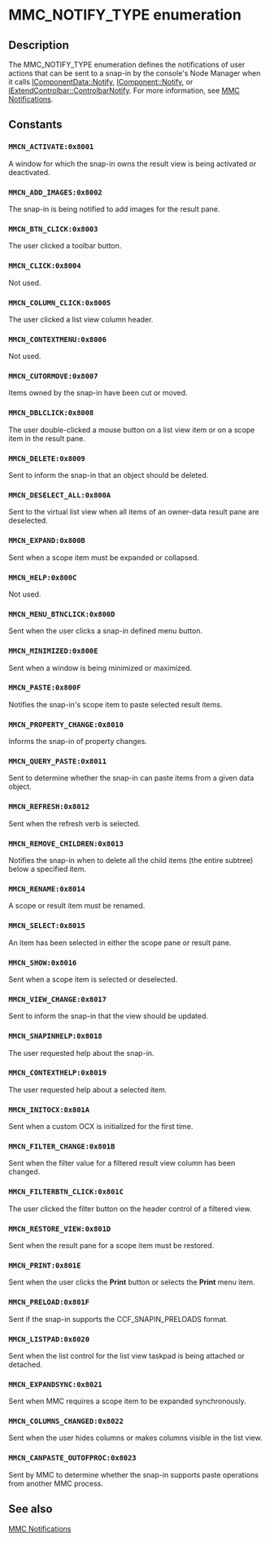 # MMC_NOTIFY_TYPE enumeration

## Description

The
MMC_NOTIFY_TYPE enumeration defines the notifications of user actions that can be sent to a snap-in by the console's Node Manager when it calls
[IComponentData::Notify](https://learn.microsoft.com/windows/desktop/api/mmc/nf-mmc-icomponentdata-notify),
[IComponent::Notify](https://learn.microsoft.com/windows/desktop/api/mmc/nf-mmc-icomponent-notify), or
[IExtendControlbar::ControlbarNotify](https://learn.microsoft.com/windows/desktop/api/mmc/nf-mmc-iextendcontrolbar-controlbarnotify). For more information, see [MMC Notifications](https://learn.microsoft.com/previous-versions/windows/desktop/mmc/mmc-notifications).

## Constants

### `MMCN_ACTIVATE:0x8001`

A window for which the snap-in owns the result view is being activated or deactivated.

### `MMCN_ADD_IMAGES:0x8002`

The snap-in is being notified to add images for the result pane.

### `MMCN_BTN_CLICK:0x8003`

The user clicked a toolbar button.

### `MMCN_CLICK:0x8004`

Not used.

### `MMCN_COLUMN_CLICK:0x8005`

The user clicked a list view column header.

### `MMCN_CONTEXTMENU:0x8006`

Not used.

### `MMCN_CUTORMOVE:0x8007`

Items owned by the snap-in have been cut or moved.

### `MMCN_DBLCLICK:0x8008`

The user double-clicked a mouse button on a list view item or on a scope item in the result pane.

### `MMCN_DELETE:0x8009`

Sent to
inform the snap-in that an object should be deleted.

### `MMCN_DESELECT_ALL:0x800A`

Sent to the virtual list view when all items of an owner-data result pane are deselected.

### `MMCN_EXPAND:0x800B`

Sent when a scope item must be expanded or collapsed.

### `MMCN_HELP:0x800C`

Not used.

### `MMCN_MENU_BTNCLICK:0x800D`

Sent when the user clicks a snap-in defined menu button.

### `MMCN_MINIMIZED:0x800E`

Sent when a window is being minimized or maximized.

### `MMCN_PASTE:0x800F`

Notifies the snap-in's scope item to paste selected result items.

### `MMCN_PROPERTY_CHANGE:0x8010`

Informs the snap-in of property changes.

### `MMCN_QUERY_PASTE:0x8011`

Sent to determine whether the snap-in can paste items from a given data object.

### `MMCN_REFRESH:0x8012`

Sent when the refresh verb is selected.

### `MMCN_REMOVE_CHILDREN:0x8013`

Notifies the snap-in when to delete all the child items (the entire subtree) below a specified item.

### `MMCN_RENAME:0x8014`

A scope or result item must be renamed.

### `MMCN_SELECT:0x8015`

An item has been selected in either the scope pane or result pane.

### `MMCN_SHOW:0x8016`

Sent when a scope item is selected or deselected.

### `MMCN_VIEW_CHANGE:0x8017`

Sent to inform the snap-in that the view should be updated.

### `MMCN_SNAPINHELP:0x8018`

The user requested help about the snap-in.

### `MMCN_CONTEXTHELP:0x8019`

The user requested help about a selected item.

### `MMCN_INITOCX:0x801A`

Sent when a custom OCX is initialized for the first time.

### `MMCN_FILTER_CHANGE:0x801B`

Sent when the filter value for a filtered result view column has been changed.

### `MMCN_FILTERBTN_CLICK:0x801C`

The user clicked the filter button on the header control of a filtered view.

### `MMCN_RESTORE_VIEW:0x801D`

Sent when the result pane for a scope item must be restored.

### `MMCN_PRINT:0x801E`

Sent when the user clicks the **Print** button or selects the **Print** menu item.

### `MMCN_PRELOAD:0x801F`

Sent if the snap-in supports the CCF_SNAPIN_PRELOADS format.

### `MMCN_LISTPAD:0x8020`

Sent when the list control for the list view taskpad is being attached or detached.

### `MMCN_EXPANDSYNC:0x8021`

Sent when MMC requires a scope item to be expanded synchronously.

### `MMCN_COLUMNS_CHANGED:0x8022`

Sent when the user hides columns or makes columns visible in the list view.

### `MMCN_CANPASTE_OUTOFPROC:0x8023`

Sent by MMC to determine whether the snap-in supports paste operations from another MMC process.

## See also

[MMC Notifications](https://learn.microsoft.com/previous-versions/windows/desktop/mmc/mmc-notifications)